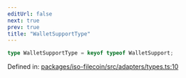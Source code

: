 ```yaml
---
editUrl: false
next: true
prev: true
title: "WalletSupportType"
---
```


```ts
type WalletSupportType = keyof typeof WalletSupport;
```

Defined in: [packages/iso-filecoin/src/adapters/types.ts:10](https://github.com/hugomrdias/filecoin/blob/785c3411e0df74cabd3b2718e9d4a52c466ba914/packages/iso-filecoin/src/adapters/types.ts#L10)

